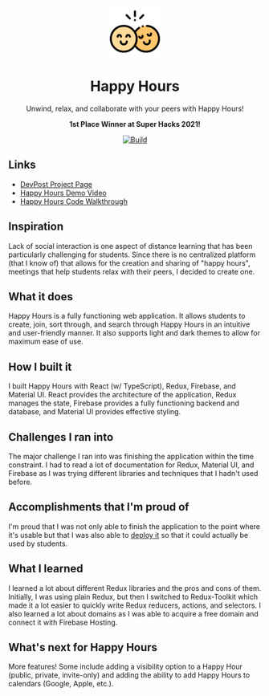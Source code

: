 <p align="center"><img src="https://raw.githubusercontent.com/YashTotale/happy-hours/master/public/logo512.png" width="100" alt="Logo" /></p>
<h1 align="center">Happy Hours</h1>
<p align="center">Unwind, relax, and collaborate with your peers with Happy Hours!</p>
<p align="center"><strong>1st Place Winner at Super Hacks 2021!</strong></p>
<p align="center">
  <a href="https://github.com/YashTotale/happy-hours/actions/workflows/integrate.yml"><img alt="Build" src="https://img.shields.io/github/actions/workflow/status/YashTotale/happy-hours/integrate.yml?branch=master&logo=github&logoColor=FFFFFF&labelColor=000000&label=Build&style=flat-square"></a>
</p>

## Links

- [DevPost Project Page](https://devpost.com/software/happy-hours)
- [Happy Hours Demo Video](https://youtu.be/yvwz2xagJ6k)
- [Happy Hours Code Walkthrough](https://youtu.be/8ARJKwP28bw)

## Inspiration

Lack of social interaction is one aspect of distance learning that has been particularly challenging for students. Since there is no centralized platform (that I know of) that allows for the creation and sharing of "happy hours", meetings that help students relax with their peers, I decided to create one.

## What it does

Happy Hours is a fully functioning web application. It allows students to create, join, sort through, and search through Happy Hours in an intuitive and user-friendly manner. It also supports light and dark themes to allow for maximum ease of use.

## How I built it

I built Happy Hours with React (w/ TypeScript), Redux, Firebase, and Material UI. React provides the architecture of the application, Redux manages the state, Firebase provides a fully functioning backend and database, and Material UI provides effective styling.

## Challenges I ran into

The major challenge I ran into was finishing the application within the time constraint. I had to read a lot of documentation for Redux, Material UI, and Firebase as I was trying different libraries and techniques that I hadn't used before.

## Accomplishments that I'm proud of

I'm proud that I was not only able to finish the application to the point where it's usable but that I was also able to [deploy it](https://happy-hours.us/) so that it could actually be used by students.

## What I learned

I learned a lot about different Redux libraries and the pros and cons of them. Initially, I was using plain Redux, but then I switched to Redux-Toolkit which made it a lot easier to quickly write Redux reducers, actions, and selectors. I also learned a lot about domains as I was able to acquire a free domain and connect it with Firebase Hosting.

## What's next for Happy Hours

More features! Some include adding a visibility option to a Happy Hour (public, private, invite-only) and adding the ability to add Happy Hours to calendars (Google, Apple, etc.).
